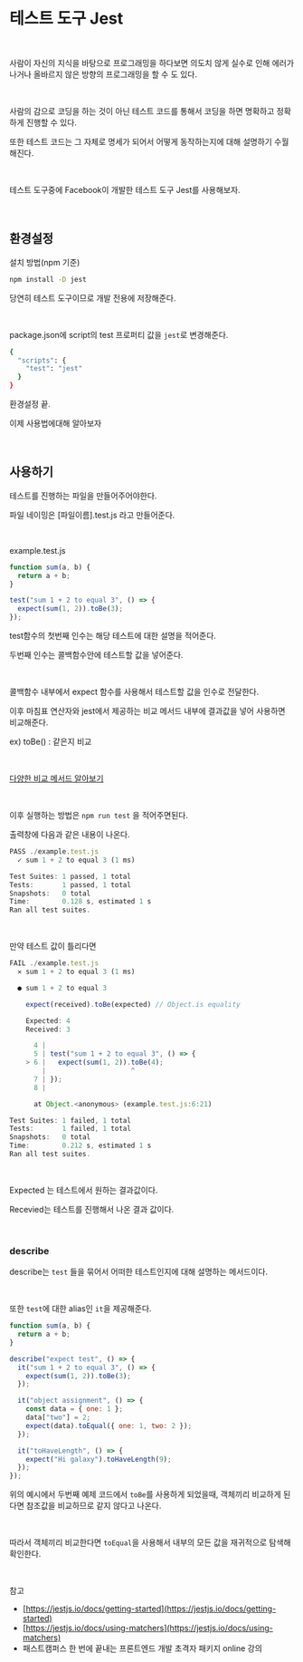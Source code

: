# 테스트 도구 Jest

<br>

사람이 자신의 지식을 바탕으로 프로그래밍을 하다보면 의도치 않게 실수로 인해 에러가 나거나 올바르지 않은 방향의 프로그래밍을 할 수 도 있다.

<br>

사람의 감으로 코딩을 하는 것이 아닌 테스트 코드를 통해서 코딩을 하면 명확하고 정확하게 진행할 수 있다.

또한 테스트 코드는 그 자체로 명세가 되어서 어떻게 동작하는지에 대해 설명하기 수월해진다.

<br>

테스트 도구중에 Facebook이 개발한 테스트 도구 Jest를 사용해보자.

<br>

## 환경설정

설치 방법(npm 기준)

```bash
npm install -D jest
```

당연히 테스트 도구이므로 개발 전용에 저장해준다.

<br>

package.json에 script의 test 프로퍼티 값을 `jest`로 변경해준다.

```bash
{
  "scripts": {
    "test": "jest"
  }
}
```

환경설정 끝.

이제 사용법에대해 알아보자

<br>

## 사용하기

테스트를 진행하는 파일을 만들어주어야한다.

파일 네이밍은 [파일이름].test.js 라고 만들어준다.

<br>

example.test.js

```jsx
function sum(a, b) {
  return a + b;
}

test("sum 1 + 2 to equal 3", () => {
  expect(sum(1, 2)).toBe(3);
});
```

test함수의 첫번째 인수는 해당 테스트에 대한 설명을 적어준다.

두번째 인수는 콜백함수안에 테스트할 값을 넣어준다.

<br>

콜백함수 내부에서 expect 함수를 사용해서 테스트할 값을 인수로 전달한다.

이후 마침표 연산자와 jest에서 제공하는 비교 메서드 내부에 결과값을 넣어 사용하면 비교해준다.

ex) toBe() : 같은지 비교

<br>

[다양한 비교 메서드 알아보기](https://jestjs.io/docs/expect)

<br>

이후 실행하는 방법은 `npm run test` 을 적어주면된다.

출력창에 다음과 같은 내용이 나온다.

```jsx
PASS ./example.test.js
  ✓ sum 1 + 2 to equal 3 (1 ms)

Test Suites: 1 passed, 1 total
Tests:       1 passed, 1 total
Snapshots:   0 total
Time:        0.128 s, estimated 1 s
Ran all test suites.
```

<br>

만약 테스트 값이 틀리다면

```jsx
FAIL ./example.test.js
  ✕ sum 1 + 2 to equal 3 (1 ms)

  ● sum 1 + 2 to equal 3

    expect(received).toBe(expected) // Object.is equality

    Expected: 4
    Received: 3

      4 |
      5 | test("sum 1 + 2 to equal 3", () => {
    > 6 |   expect(sum(1, 2)).toBe(4);
        |                     ^
      7 | });
      8 |

      at Object.<anonymous> (example.test.js:6:21)

Test Suites: 1 failed, 1 total
Tests:       1 failed, 1 total
Snapshots:   0 total
Time:        0.212 s, estimated 1 s
Ran all test suites.
```

<br>

Expected 는 테스트에서 원하는 결과값이다.

Recevied는 테스트를 진행해서 나온 결과 값이다.

<br>

### describe

describe는 `test` 들을 묶어서 어떠한 테스트인지에 대해 설명하는 메서드이다.

<br>

또한 `test`에 대한 alias인 `it`을 제공해준다.

```jsx
function sum(a, b) {
  return a + b;
}

describe("expect test", () => {
  it("sum 1 + 2 to equal 3", () => {
    expect(sum(1, 2)).toBe(3);
  });

  it("object assignment", () => {
    const data = { one: 1 };
    data["two"] = 2;
    expect(data).toEqual({ one: 1, two: 2 });
  });

  it("toHaveLength", () => {
    expect("Hi galaxy").toHaveLength(9);
  });
});
```

위의 예시에서 두번째 예제 코드에서 `toBe`를 사용하게 되었을때, 객체끼리 비교하게 된다면 참조값을 비교하므로 같지 않다고 나온다.

<br>

따라서 객체끼리 비교한다면 `toEqual`을 사용해서 내부의 모든 값을 재귀적으로 탐색해 확인한다.

<br>

참고

- [https://jestjs.io/docs/getting-started](https://jestjs.io/docs/getting-started)
- [https://jestjs.io/docs/using-matchers](https://jestjs.io/docs/using-matchers)
- 패스트캠퍼스 한 번에 끝내는 프론트엔드 개발 초격자 패키지 online 강의